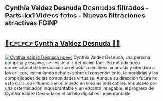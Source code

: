 ## Cynthia Valdez Desnuda D𝚎sn𝚞dos filtr𝚊dos - Parts-kx1 Vid𝚎os f𝚘tos - N𝚞evas filtr𝚊ciones atr𝚊ctivas FGlNP

# <h2><a href="http://mbawfh.tromn.icu/?c=Cynthia+Valdez+Desnuda">🔗👉👉👉 Cynthia Valdez Desnuda 🔗🔗</a></h2>

[![Cynthia Valdez Desnuda nuevo](https://i.imgur.com/pEAQMta.gif)](http://mbawfh.tromn.icu/?c=Cynthia+Valdez+Desnuda)
Cynthia Valdez Desnuda, una persona compleja y esquiva, se resiste a la definición fácil. Su método poco convencional de interactuar con el público en línea ha atraído y ofendido a los críticos, estimulando debates sobre el consentimiento, la moralidad y las complejidades de las comunidades virtuales. Aunque su dirección futura no está clara, su influencia en el mundo en línea es indiscutible. Impulsado por una determinación inquebrantable y un encanto innegable, el progreso de Cynthia Valdez Desnuda en el ámbito digital es inquebrantable.
